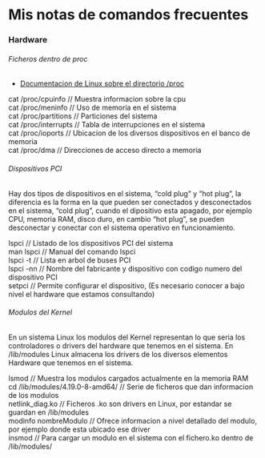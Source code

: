 # Mis notas de comandos frecuentes

### Hardware

###### Ficheros dentro de proc

*  [Documentacion de Linux sobre el directorio /proc](http://tldp.org/LDP/Linux-Filesystem-Hierarchy/html/proc.html)    

cat /proc/cpuinfo // Muestra informacion sobre la cpu  
cat /proc/meninfo // Uso de memoria en el sistema  
cat /proc/partitions // Particiones del sistema  
cat /proc/interrupts // Tabla de interrupciones en el sistema   
cat /proc/ioports // Ubicacion de los diversos dispositivos en el banco de memoria  
cat /proc/dma // Direcciones de acceso directo a memoria  

###### Dispositivos PCI

  Hay dos tipos de dispositivos en el sistema,  “cold plug” y  “hot plug”, la diferencia es la forma en la que pueden ser conectados y desconectados en el sistema, “cold plug”, cuando el dipositivo esta apagado, por ejemplo CPU, memoria RAM, disco duro, en cambio “hot plug”, se pueden desconectar y conectar con el sistema operativo en funcionamiento.  

lspci // Listado de los dispositivos PCI del sistema  
man lspci // Manual del comando lspci  
lspci -t // Lista en arbol de buses PCI  
lspci -nn // Nombre del fabricante y dispositivo con codigo numero del dispositivo PCI  
setpci // Permite configurar el dispositivo, (Es necesario conocer a bajo nivel el hardware que estamos consultando)  

###### Modulos del Kernel  

  En un sistema Linux los modulos del Kernel representan lo que seria los controladores o drivers del hardware que tenemos en el sistema. En /lib/modules Linux almacena los drivers de los diversos elementos Hardware que tenemos en el sistema.    
  
  lsmod // Muestra los modulos cargados actualmente en la memoria RAM  
  cd /lib/modules/4.19.0-8-amd64/ // Serie de ficheros que dan informacion de los modulos  
  netlink_diag.ko // Ficheros .ko son drivers en Linux, por estandar se guardan en /lib/modules  
  modinfo nombreModulo // Ofrece informacion a nivel detallado del modulo, por ejemplo donde esta ubicado ese driver  
  insmod // Para cargar un modulo en el sistema con el fichero.ko dentro de /lib/modules/  
  
  

